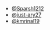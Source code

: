 - [@Sparsh1212](https://github.com/Sparsh1212)
- [@just-ary27](https://github.com/just-ary27)
- [@kmrinal19](https://github.com/kmrinal19)